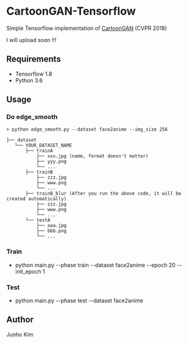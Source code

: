 # CartoonGAN-Tensorflow
Simple Tensorflow implementation of [CartoonGAN](http://openaccess.thecvf.com/content_cvpr_2018/papers/Chen_CartoonGAN_Generative_Adversarial_CVPR_2018_paper.pdf) (CVPR 2018)

I will upload soon !!!

## Requirements
* Tensorflow 1.8
* Python 3.6

## Usage
### Do edge_smooth
```
> python edge_smooth.py --dataset face2anime --img_size 256
```

```
├── dataset
   └── YOUR_DATASET_NAME
       ├── trainA
           ├── xxx.jpg (name, format doesn't matter)
           ├── yyy.png
           └── ...
       ├── trainB
           ├── zzz.jpg
           ├── www.png
           └── ...
       ├── trainB_blur (After you run the above code, it will be created automatically)
           ├── zzz.jpg 
           ├── www.png
           └── ...
       └── testA
           ├── aaa.jpg 
           ├── bbb.png
           └── ...
```

### Train
* python main.py --phase train --dataset face2anime --epoch 20 --init_epoch 1

### Test
* python main.py --phase test --dataset face2anime

## Author
Junho Kim
